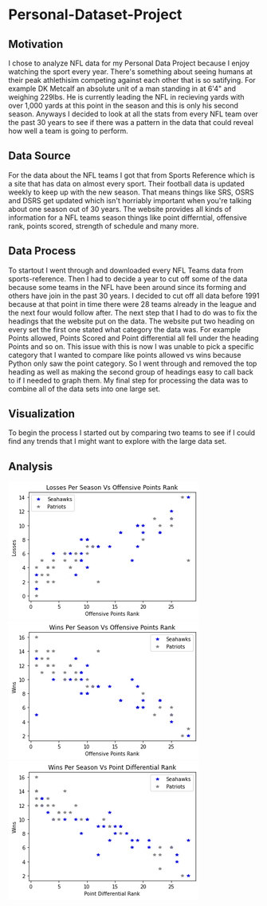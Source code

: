 # Personal-Dataset-Project

## Motivation
I chose to analyze NFL data for my Personal Data Project because I enjoy watching the sport every year. There's something about seeing humans at their peak athlethisim competing against each other that is so satifying. For example DK Metcalf an absolute unit of a man standing in at 6'4" and weighing 229lbs. He is currently leading the NFL in recieving yards with over 1,000 yards at this point in the season and this is only his second season. Anyways I decided to look at all the stats from every NFL team over the past 30 years to see if there was a pattern in the data that could reveal how well a team is going to perform.


## Data Source
For the data about the NFL teams I got that from Sports Reference which is a site that has data on almost every sport. Their football data is updated weekly to keep up with the new season. That means things like SRS, OSRS and DSRS get updated which isn't horriably important when you're talking about one season out of 30 years. The website provides all kinds of information for a NFL teams season things like point differntial, offensive rank, points scored, strength of schedule and many more.


## Data Process
To startout I went through and downloaded every NFL Teams data from sports-reference. Then I had to decide a year to cut off some of the data because some teams in the NFL have been around since its forming and others have join in the past 30 years. I decided to cut off all data before 1991 because at that point in time there were 28 teams already in the league and the next four would follow after. The next step that I had to do was to fix the headings that the website put on the data. The website put two heading on every set the first one stated what category the data was. For example Points allowed, Points Scored and Point differential all fell under the heading Points and so on. This issue with this is now I was unable to pick a specific category that I wanted to compare like points allowed vs wins because Python only saw the point category. So I went through and removed the top heading as well as making the second group of headings easy to call back to if I needed to graph them. My final step for processing the data was to combine all of the data sets into one large set.


## Visualization
To begin the process I started out by comparing two teams to see if I could find any trends that I might want to explore with the large data set.


## Analysis

![l vs off pt rk](https://github.com/Philip-Bailey/Personal-Dataset-Project/blob/master/L%20vs%20Off%20Pt%20Rk.png)
![w vs off pt rk](https://github.com/Philip-Bailey/Personal-Dataset-Project/blob/master/W%20vs%20Off%20Pt%20Rk.png)
![w vs pt dif rk](https://github.com/Philip-Bailey/Personal-Dataset-Project/blob/master/W%20vs%20Pt%20Dif%20Rk.png)
